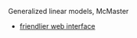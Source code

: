 Generalized linear models, McMaster

- [friendlier web interface](https://bbolker.github.io/stat4c03)

